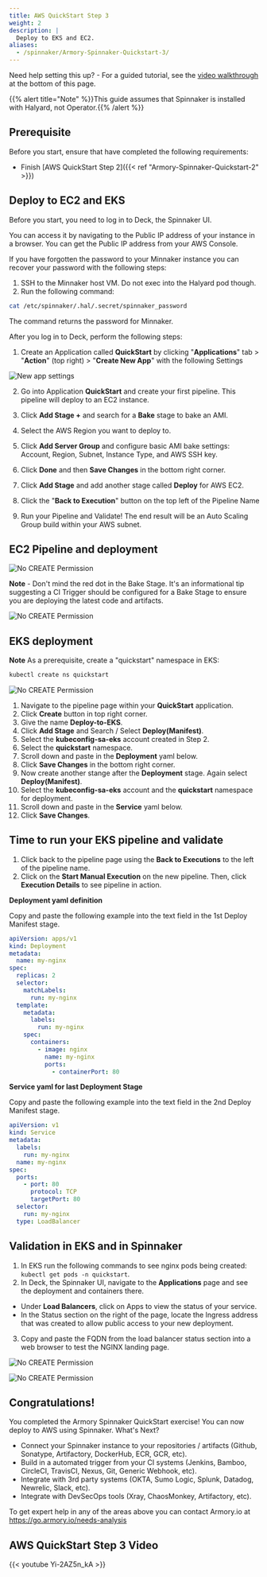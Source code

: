 ```yaml
---
title: AWS QuickStart Step 3
weight: 2
description: |
  Deploy to EKS and EC2.
aliases:
  - /spinnaker/Armory-Spinnaker-Quickstart-3/
---
```


Need help setting this up? - For a guided tutorial, see the [video walkthrough](#aws-quickstart-step-3-video) at the bottom of this page.

{{% alert title="Note" %}}This guide assumes that Spinnaker is installed with Halyard, not Operator.{{% /alert %}}

## Prerequisite

Before you start, ensure that have completed the following requirements:

- Finish [AWS QuickStart Step 2]({{< ref "Armory-Spinnaker-Quickstart-2" >}})

## Deploy to EC2 and EKS

Before you start, you need to log in to Deck, the Spinnaker UI.

You can access it by navigating to the Public IP address of your instance in a browser. You can get the Public IP address from your AWS Console.

If you have forgotten the password to your Minnaker instance you can recover your password with the following steps:

1. SSH to the Minnaker host VM. Do not exec into the Halyard pod though.
2. Run the following command:

  ```bash
  cat /etc/spinnaker/.hal/.secret/spinnaker_password
  ```

  The command returns the password for Minnaker.

After you log in to Deck, perform the following steps:

1. Create an Application called **QuickStart** by clicking "**Applications**" tab > "**Action**" (top right) > "**Create New App**" with the following Settings

  ![New app settings](/images/New-App.png)

2. Go into Application **QuickStart** and create your first pipeline. This pipeline will deploy to an EC2 instance.

3. Click **Add Stage +** and search for a **Bake** stage to bake an AMI.
4. Select the AWS Region you want to deploy to.
5. Click **Add Server Group** and configure basic AMI bake settings: Account, Region, Subnet, Instance Type, and AWS SSH key.
6. Click **Done** and then **Save Changes** in the bottom right corner.
7. Click **Add Stage** and add another stage called **Deploy** for AWS EC2.
8. Click the "**Back to Execution**" button on the top left of the Pipeline Name
9. Run your Pipeline and Validate! The end result will be an Auto Scaling Group build within your AWS subnet.

## EC2 Pipeline and deployment

![No CREATE Permission](/images/Deploy-to-EC2.png)

**Note** - Don't mind the red dot in the Bake Stage. It's an informational tip suggesting a CI Trigger should be configured for a Bake Stage to ensure you are deploying the latest code and artifacts.

![No CREATE Permission](/images/AutoScale-Group.png)

## EKS deployment

**Note** As a prerequisite, create a "quickstart" namespace in EKS:

```bash
kubectl create ns quickstart
```

![No CREATE Permission](/images/Deploy-Service-EKS.png)

1. Navigate to the pipeline page within your **QuickStart** application.
2. Click **Create** button in top right corner.
3. Give the name **Deploy-to-EKS**.
4. Click **Add Stage** and Search / Select **Deploy(Manifest)**.
5. Select the **kubeconfig-sa-eks** account created in Step 2.
6. Select the **quickstart** namespace.
7. Scroll down and paste in the **Deployment** yaml below.
8. Click **Save Changes** in the bottom right corner.
9. Now create another stange after the **Deployment** stage. Again select **Deploy(Manifest)**.
10. Select the **kubeconfig-sa-eks** account and the **quickstart** namespace for deployment.
11. Scroll down and paste in the **Service** yaml below.
12. Click **Save Changes**.

## Time to run your EKS pipeline and validate

1. Click back to the pipeline page using the **Back to Executions** to the left of the pipeline name.
2. Click on the **Start Manual Execution** on the new pipeline. Then, click **Execution Details** to see pipeline in action.

**Deployment yaml definition**

Copy and paste the following example into the text field in the 1st Deploy Manifest stage.

```yaml
apiVersion: apps/v1
kind: Deployment
metadata:
  name: my-nginx
spec:
  replicas: 2
  selector:
    matchLabels:
      run: my-nginx
  template:
    metadata:
      labels:
        run: my-nginx
    spec:
      containers:
        - image: nginx
          name: my-nginx
          ports:
            - containerPort: 80
```

**Service yaml for last Deployment Stage**

Copy and paste the following example into the text field in the 2nd Deploy Manifest stage.

```yaml
apiVersion: v1
kind: Service
metadata:
  labels:
    run: my-nginx
  name: my-nginx
spec:
  ports:
    - port: 80
      protocol: TCP
      targetPort: 80
  selector:
    run: my-nginx
  type: LoadBalancer
```

## Validation in EKS and in Spinnaker

1. In EKS run the following commands to see nginx pods being created: `kubectl get pods -n quickstart`.
2. In Deck, the Spinnaker UI, navigate to the **Applications** page and see the deployment and containers there.

  - Under **Load Balancers**, click on Apps to view the status of your service.
  - In the Status section on the right of the page, locate the Ingress address that was created to allow public access to your new deployment.

3. Copy and paste the FQDN from the load balancer status section into a web browser to test the NGINX landing page.

![No CREATE Permission](/images/kubectl-validate.png)

![No CREATE Permission](/images/Deployment-Validation.png)

## Congratulations!

You completed the Armory Spinnaker QuickStart exercise! You can now deploy to AWS using Spinnaker. What's Next?

- Connect your Spinnaker instance to your repositories / artifacts (Github, Sonatype, Artifactory, DockerHub, ECR, GCR, etc).
- Build in a automated trigger from your CI systems (Jenkins, Bamboo, CircleCI, TravisCI, Nexus, Git, Generic Webhook, etc).
- Integrate with 3rd party systems (OKTA, Sumo Logic, Splunk, Datadog, Newrelic, Slack, etc).
- Integrate with DevSecOps tools (Xray, ChaosMonkey, Artifactory, etc).

To get expert help in any of the areas above you can contact Armory.io at <https://go.armory.io/needs-analysis>

## AWS QuickStart Step 3 Video

{{< youtube Yi-2AZ5n_kA >}}
